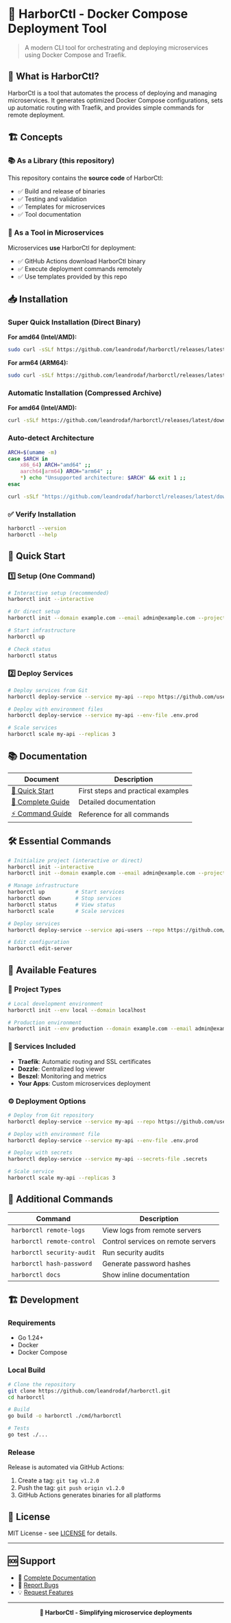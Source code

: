 # 🚢 HarborCtl - Docker Compose Deployment Tool

> A modern CLI tool for orchestrating and deploying microservices using Docker Compose and Traefik.

## 🎯 What is HarborCtl?

HarborCtl is a tool that automates the process of deploying and managing microservices. It generates optimized Docker Compose configurations, sets up automatic routing with Traefik, and provides simple commands for remote deployment.

## 🏗️ Concepts

### 📚 As a Library (this repository)
This repository contains the **source code** of HarborCtl:
- ✅ Build and release of binaries
- ✅ Testing and validation
- ✅ Templates for microservices
- ✅ Tool documentation

### 🚀 As a Tool in Microservices
Microservices **use** HarborCtl for deployment:
- ✅ GitHub Actions download HarborCtl binary
- ✅ Execute deployment commands remotely
- ✅ Use templates provided by this repo

## 📥 Installation

### Super Quick Installation (Direct Binary)

**For amd64 (Intel/AMD):**
```bash
sudo curl -sSLf https://github.com/leandrodaf/harborctl/releases/latest/download/harborctl_linux_amd64 -o /usr/local/bin/harborctl && sudo chmod +x /usr/local/bin/harborctl
```

**For arm64 (ARM64):**
```bash
sudo curl -sSLf https://github.com/leandrodaf/harborctl/releases/latest/download/harborctl_linux_arm64 -o /usr/local/bin/harborctl && sudo chmod +x /usr/local/bin/harborctl
```

### Automatic Installation (Compressed Archive)

**For amd64 (Intel/AMD):**
```bash
curl -sSLf https://github.com/leandrodaf/harborctl/releases/latest/download/harborctl_linux_amd64.tar.gz | sudo tar -xzC /usr/local/bin harborctl
```

### Auto-detect Architecture
```bash
ARCH=$(uname -m)
case $ARCH in
    x86_64) ARCH="amd64" ;;
    aarch64|arm64) ARCH="arm64" ;;
    *) echo "Unsupported architecture: $ARCH" && exit 1 ;;
esac

curl -sSLf "https://github.com/leandrodaf/harborctl/releases/latest/download/harborctl_linux_${ARCH}.tar.gz" | sudo tar -xzC /usr/local/bin harborctl
```

### ✅ Verify Installation
```bash
harborctl --version
harborctl --help
```

## 🚀 Quick Start

### 1️⃣ Setup (One Command)
```bash
# Interactive setup (recommended)
harborctl init --interactive

# Or direct setup
harborctl init --domain example.com --email admin@example.com --project my-app --env production

# Start infrastructure
harborctl up

# Check status
harborctl status
```

### 2️⃣ Deploy Services
```bash
# Deploy services from Git
harborctl deploy-service --service my-api --repo https://github.com/user/my-api.git

# Deploy with environment files
harborctl deploy-service --service my-api --env-file .env.prod

# Scale services
harborctl scale my-api --replicas 3
```

## 📚 Documentation

| Document | Description |
|-----------|-----------|
| [📖 Quick Start](docs/QUICK_START.md) | First steps and practical examples |
| [📘 Complete Guide](docs/GUIDE.md) | Detailed documentation |
| [⚡ Command Guide](docs/COMMAND_GUIDE.md) | Reference for all commands |

## 🛠️ Essential Commands
```bash
# Initialize project (interactive or direct)
harborctl init --interactive
harborctl init --domain example.com --email admin@example.com --project my-app

# Manage infrastructure
harborctl up          # Start services
harborctl down        # Stop services
harborctl status      # View status
harborctl scale       # Scale services

# Deploy services
harborctl deploy-service --service api-users --repo https://github.com/company/api-users.git

# Edit configuration
harborctl edit-server
```

## 🎨 Available Features

### 📁 Project Types
```bash
# Local development environment
harborctl init --env local --domain localhost

# Production environment
harborctl init --env production --domain example.com --email admin@example.com
```

### 🔧 Services Included
- **Traefik**: Automatic routing and SSL certificates
- **Dozzle**: Centralized log viewer 
- **Beszel**: Monitoring and metrics
- **Your Apps**: Custom microservices deployment

### ⚙️ Deployment Options
```bash
# Deploy from Git repository
harborctl deploy-service --service my-api --repo https://github.com/user/my-api.git

# Deploy with environment file
harborctl deploy-service --service my-api --env-file .env.prod

# Deploy with secrets
harborctl deploy-service --service my-api --secrets-file .secrets

# Scale service
harborctl scale my-api --replicas 3
```

## 🔧 Additional Commands

| Command | Description |
|---------|-----------|
| `harborctl remote-logs` | View logs from remote servers |
| `harborctl remote-control` | Control services on remote servers |
| `harborctl security-audit` | Run security audits |
| `harborctl hash-password` | Generate password hashes |
| `harborctl docs` | Show inline documentation |

## 🏗️ Development

### Requirements
- Go 1.24+
- Docker
- Docker Compose

### Local Build
```bash
# Clone the repository
git clone https://github.com/leandrodaf/harborctl.git
cd harborctl

# Build
go build -o harborctl ./cmd/harborctl

# Tests
go test ./...
```

### Release
Release is automated via GitHub Actions:
1. Create a tag: `git tag v1.2.0`
2. Push the tag: `git push origin v1.2.0`
3. GitHub Actions generates binaries for all platforms

## 📄 License

MIT License - see [LICENSE](LICENSE) for details.

---

## 🆘 Support

- 📖 [Complete Documentation](docs/)
- 🐛 [Report Bugs](https://github.com/leandrodaf/harborctl/issues)
- 💡 [Request Features](https://github.com/leandrodaf/harborctl/issues/new)

---

<div align="center">
  <strong>🚢 HarborCtl - Simplifying microservice deployments</strong>
</div>
